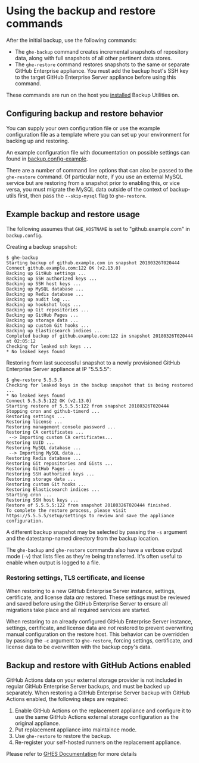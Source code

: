 # Using the backup and restore commands

After the initial backup, use the following commands:

 - The `ghe-backup` command creates incremental snapshots of repository data,
   along with full snapshots of all other pertinent data stores.
 - The `ghe-restore` command restores snapshots to the same or separate GitHub
   Enterprise appliance. You must add the backup host's SSH key to the target
   GitHub Enterprise Server appliance before using this command.

These commands are run on the host you [installed][1] Backup Utilities on.

## Configuring backup and restore behavior

You can supply your own configuration file or use the example configuration file as a template where you can set up your environment for backing up and restoring.

An example configuration file with documentation on possible settings can found in [backup.config-example](../backup.config-example).

There are a number of command line options that can also be passed to the `ghe-restore` command. Of particular note, if you use an external MySQL service but are restoring from a snapshot prior to enabling this, or vice versa, you must migrate the MySQL data outside of the context of backup-utils first, then pass the `--skip-mysql` flag to `ghe-restore`.

## Example backup and restore usage

The following assumes that `GHE_HOSTNAME` is set to "github.example.com" in
`backup.config`.

Creating a backup snapshot:

    $ ghe-backup
    Starting backup of github.example.com in snapshot 20180326T020444
    Connect github.example.com:122 OK (v2.13.0)
    Backing up GitHub settings ...
    Backing up SSH authorized keys ...
    Backing up SSH host keys ...
    Backing up MySQL database ...
    Backing up Redis database ...
    Backing up audit log ...
    Backing up hookshot logs ...
    Backing up Git repositories ...
    Backing up GitHub Pages ...
    Backing up storage data ...
    Backing up custom Git hooks ...
    Backing up Elasticsearch indices ...
    Completed backup of github.example.com:122 in snapshot 20180326T020444 at 02:05:12
    Checking for leaked ssh keys ...
    * No leaked keys found

Restoring from last successful snapshot to a newly provisioned GitHub Enterprise Server
appliance at IP "5.5.5.5":

    $ ghe-restore 5.5.5.5
    Checking for leaked keys in the backup snapshot that is being restored ...
    * No leaked keys found
    Connect 5.5.5.5:122 OK (v2.13.0)
    Starting restore of 5.5.5.5:122 from snapshot 20180326T020444
    Stopping cron and github-timerd ...
    Restoring settings ...
    Restoring license ...
    Restoring management console password ...
    Restoring CA certificates ...
     --> Importing custom CA certificates...
    Restoring UUID ...
    Restoring MySQL database ...
     --> Importing MySQL data...
    Restoring Redis database ...
    Restoring Git repositories and Gists ...
    Restoring GitHub Pages ...
    Restoring SSH authorized keys ...
    Restoring storage data ...
    Restoring custom Git hooks ...
    Restoring Elasticsearch indices ...
    Starting cron ...
    Restoring SSH host keys ...
    Restore of 5.5.5.5:122 from snapshot 20180326T020444 finished.
    To complete the restore process, please visit https://5.5.5.5/setup/settings to review and save the appliance configuration.

A different backup snapshot may be selected by passing the `-s` argument and the
datestamp-named directory from the backup location.

The `ghe-backup` and `ghe-restore` commands also have a verbose output mode
(`-v`) that lists files as they're being transferred. It's often useful to
enable when output is logged to a file.

### Restoring settings, TLS certificate, and license 

When restoring to a new GitHub Enterprise Server instance, settings, certificate, and
license data *are* restored. These settings must be reviewed and saved before
using the GitHub Enterprise Server to ensure all migrations take place and all required
services are started.

When restoring to an already configured GitHub Enterprise Server instance, settings, certificate, and license data
are *not* restored to prevent overwriting manual configuration on the restore
host. This behavior can be overridden by passing the `-c` argument to `ghe-restore`,
forcing settings, certificate, and license data to be overwritten with the backup copy's data.

## Backup and restore with GitHub Actions enabled

GitHub Actions data on your external storage provider is not included in regular GitHub Enterprise Server
backups, and must be backed up separately.  When restoring a GitHub Enterprise Server backup with 
GitHub Actions enabled, the following steps are required:

1. Enable GitHub Actions on the replacement appliance and configure it to use the same GitHub Actions
   external storage configuration as the original appliance.
2. Put replacement appliance into maintaince mode. 
3. Use `ghe-restore` to restore the backup.
4. Re-register your self-hosted runners on the replacement appliance.

Please refer to [GHES Documentation](https://docs.github.com/en/enterprise-server/admin/github-actions/advanced-configuration-and-troubleshooting/backing-up-and-restoring-github-enterprise-server-with-github-actions-enabled) for more details

[1]: https://github.com/github/backup-utils/blob/master/docs/getting-started.md
